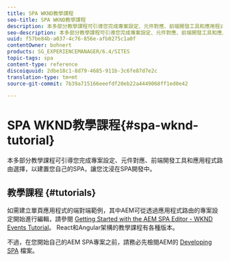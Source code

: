 ```yaml
---
title: SPA WKND教學課程
seo-title: SPA WKND教學課程
description: 本多部分教學課程可引導您完成專案設定、元件對應、前端開發工具和應用程式路由選擇，以建置您自己的SPA，讓您沈浸在SPA開發中。
seo-description: 本多部分教學課程可引導您完成專案設定、元件對應、前端開發工具和應用程式路由選擇，以建置您自己的SPA，讓您沈浸在SPA開發中。
uuid: f57be84b-a037-4c76-856e-afb0275c1a0f
contentOwner: bohnert
products: SG_EXPERIENCEMANAGER/6.4/SITES
topic-tags: spa
content-type: reference
discoiquuid: 2dbe18c1-8d79-4685-911b-3c6fe87d7e2c
translation-type: tm+mt
source-git-commit: 7b39a715166eeefdf20eb22a4449068ff1ed0e42

---
```



# SPA WKND教學課程{#spa-wknd-tutorial}

本多部分教學課程可引導您完成專案設定、元件對應、前端開發工具和應用程式路由選擇，以建置您自己的SPA，讓您沈浸在SPA開發中。

## 教學課程 {#tutorials}

如需建立單頁應用程式的端對端範例，其中AEM可從透過應用程式路由的專案設定開始進行編輯，請參閱 [Getting Started with the AEM SPA Editor - WKND Events Tutorial](https://helpx.adobe.com/experience-manager/kt/sites/using/getting-started-spa-wknd-tutorial-develop.html)。 React和Angular架構的教學課程有各種版本。

不過，在您開始自己的AEM SPA專案之前，請務必先檢閱AEM的 [Developing SPA](/help/sites-developing/spa-architecture.md) 檔案。


